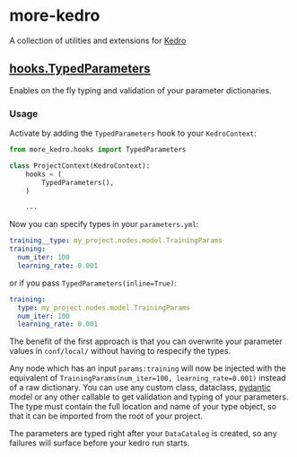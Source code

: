 # more-kedro

A collection of utilities and extensions for [Kedro](https://github.com/quantumblacklabs/kedro)

## [hooks.TypedParameters](more_kedro/hooks.py)
Enables on the fly typing and validation of your parameter dictionaries.

### Usage
Activate by adding the `TypedParameters` hook to your `KedroContext`:
```python
from more_kedro.hooks import TypedParameters

class ProjectContext(KedroContext):
    hooks = (
        TypedParameters(),
    )

    ...
```
Now you can specify types in your `parameters.yml`:
```yaml
training__type: my_project.nodes.model.TrainingParams
training:
  num_iter: 100
  learning_rate: 0.001
```
or if you pass `TypedParameters(inline=True)`:
```yaml
training:
  type: my_project.nodes.model.TrainingParams
  num_iter: 100
  learning_rate: 0.001
```
The benefit of the first approach is that you can overwrite your parameter values in `conf/local/`
without having to respecify the types.

Any node which has an input `params:training` will now be injected with the
equivalent of `TrainingParams(num_iter=100, learning_rate=0.001)` instead of a raw
dictionary. You can use any custom class, dataclass,
[pydantic](https://github.com/samuelcolvin/pydantic) model or any other
callable to get validation and typing of your parameters. The type must contain
the full location and name of your type object, so that it can be imported
from the root of your project.

The parameters are typed right after your `DataCatalog` is created, so any failures
will surface before your kedro run starts.
